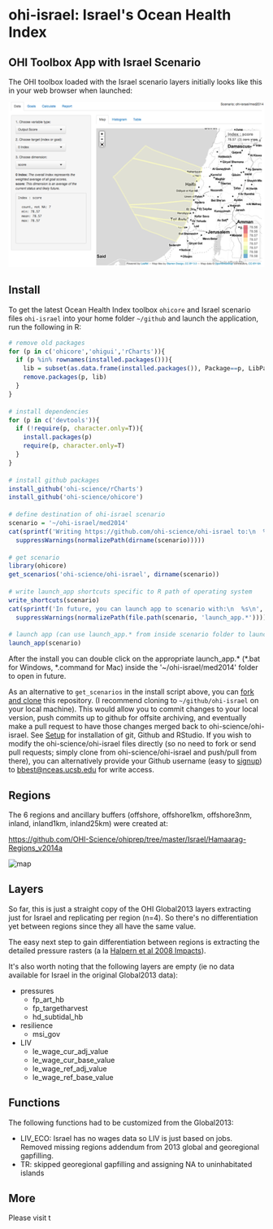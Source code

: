 ohi-israel: Israel's Ocean Health Index
==========

## OHI Toolbox App with Israel Scenario

The OHI toolbox loaded with the Israel scenario layers initially looks like this in your web browser when launched:

![ohi-israel_tbx_screen](med2014/tmp/fig/ohi-israel_tbx_screen.png)

## Install

To get the latest Ocean Health Index toolbox `ohicore` and Israel scenario files `ohi-israel` into your home folder `~/github` and launch the application, run the following in R:

```r
# remove old packages
for (p in c('ohicore','ohigui','rCharts')){  
  if (p %in% rownames(installed.packages())){
    lib = subset(as.data.frame(installed.packages()), Package==p, LibPath, drop=T)
    remove.packages(p, lib)  
  }
}

# install dependencies
for (p in c('devtools')){
  if (!require(p, character.only=T)){
    install.packages(p)
    require(p, character.only=T)
  }
}

# install github packages
install_github('ohi-science/rCharts')
install_github('ohi-science/ohicore')

# define destination of ohi-israel scenario
scenario = '~/ohi-israel/med2014'
cat(sprintf('Writing https://github.com/ohi-science/ohi-israel to:\n  %s\n', 
  suppressWarnings(normalizePath(dirname(scenario)))))
    
# get scenario
library(ohicore)
get_scenarios('ohi-science/ohi-israel', dirname(scenario))

# write launch_app shortcuts specific to R path of operating system
write_shortcuts(scenario)
cat(sprintf('In future, you can launch app to scenario with:\n  %s\n', 
  suppressWarnings(normalizePath(file.path(scenario, 'launch_app.*')))))

# launch app (can use launch_app.* from inside scenario folder to launch in future)
launch_app(scenario)
```

After the install you can double click on the appropriate launch_app.* (*.bat for Windows, *.command for Mac) inside the '~/ohi-israel/med2014' folder to open in future.

As an alternative to `get_scenarios` in the install script above, you can [fork and clone](https://help.github.com/articles/fork-a-repo) this repository. (I recommend cloning to `~/github/ohi-israel` on your local machine). This would allow you to commit changes to your local version, push commits up to github for offsite archiving, and eventually make a pull request to have those changes merged back to ohi-science/ohi-israel. See [Setup](https://github.com/OHI-Science/ohiprep/wiki/Setup) for installation of git, Github and RStudio. If you wish to modify the ohi-science/ohi-israel files directly (so no need to fork or send pull requests; simply clone from ohi-science/ohi-israel and push/pull from there), you can alternatively provide your Github username (easy to [signup](http://github.com)) to bbest@nceas.ucsb.edu for write access.

## Regions
The 6 regions and ancillary buffers (offshore, offshore1km, offshore3nm, inland, inland1km, inland25km) were created at: 

  https://github.com/OHI-Science/ohiprep/tree/master/Israel/Hamaarag-Regions_v2014a

![map](https://raw.githubusercontent.com/OHI-Science/ohiprep/master/Israel/Hamaarag-Regions_v2014a/fig/ISR-regions_v2-gadm.png)

## Layers
So far, this is just a straight copy of the OHI Global2013 layers extracting just for Israel and replicating per region (n=4). So there's no differentiation yet between regions since they all have the same value.

The easy next step to gain differentiation between regions is extracting the detailed pressure rasters (a la [Halpern et al 2008 Impacts](http://www.nceas.ucsb.edu/globalmarine/impacts)).

It's also worth noting that the following layers are empty (ie no data available for Israel in the original Global2013 data):
- pressures
  +  fp_art_hb
  +  fp_targetharvest
  +  hd_subtidal_hb
- resilience
  +  msi_gov
- LIV
  +  le_wage_cur_adj_value
  +  le_wage_cur_base_value
  +  le_wage_ref_adj_value
  +  le_wage_ref_base_value

## Functions
The following functions had to be customized from the Global2013:
- LIV_ECO: Israel has no wages data so LIV is just based on jobs. Removed missing regions addendum from 2013 global and georegional gapfilling.
- TR: skipped georegional gapfilling and assigning NA to uninhabitated islands

## More
Please visit t
